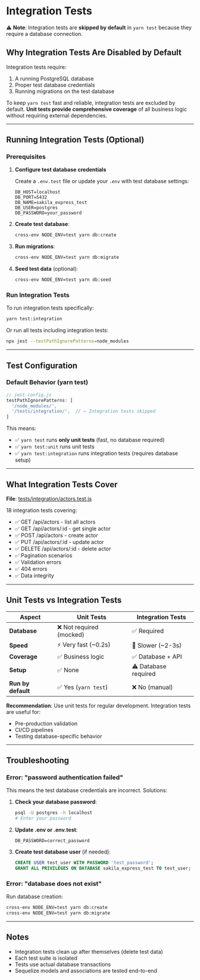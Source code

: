 # Integration Tests

⚠️ **Note**: Integration tests are **skipped by default** in `yarn test` because they require a database connection.

## Why Integration Tests Are Disabled by Default

Integration tests require:
1. A running PostgreSQL database
2. Proper test database credentials
3. Running migrations on the test database

To keep `yarn test` fast and reliable, integration tests are excluded by default. **Unit tests provide comprehensive coverage** of all business logic without requiring external dependencies.

---

## Running Integration Tests (Optional)

### Prerequisites

1. **Configure test database credentials**

   Create a `.env.test` file or update your `.env` with test database settings:
   ```env
   DB_HOST=localhost
   DB_PORT=5432
   DB_NAME=sakila_express_test
   DB_USER=postgres
   DB_PASSWORD=your_password
   ```

2. **Create test database**:
   ```bash
   cross-env NODE_ENV=test yarn db:create
   ```

3. **Run migrations**:
   ```bash
   cross-env NODE_ENV=test yarn db:migrate
   ```

4. **Seed test data** (optional):
   ```bash
   cross-env NODE_ENV=test yarn db:seed
   ```

### Run Integration Tests

To run integration tests specifically:

```bash
yarn test:integration
```

Or run all tests including integration tests:

```bash
npx jest --testPathIgnorePatterns=node_modules
```

---

## Test Configuration

### Default Behavior (yarn test)

```javascript
// jest.config.js
testPathIgnorePatterns: [
  '/node_modules/',
  '/tests/integration/',  // ← Integration tests skipped
]
```

This means:
- ✅ `yarn test` runs **only unit tests** (fast, no database required)
- ✅ `yarn test:unit` runs unit tests
- ✅ `yarn test:integration` runs integration tests (requires database setup)

---

## What Integration Tests Cover

**File**: [tests/integration/actors.test.js](./actors.test.js)

18 integration tests covering:
- ✅ GET /api/actors - list all actors
- ✅ GET /api/actors/:id - get single actor
- ✅ POST /api/actors - create actor
- ✅ PUT /api/actors/:id - update actor
- ✅ DELETE /api/actors/:id - delete actor
- ✅ Pagination scenarios
- ✅ Validation errors
- ✅ 404 errors
- ✅ Data integrity

---

## Unit Tests vs Integration Tests

| Aspect | Unit Tests | Integration Tests |
|--------|-----------|-------------------|
| **Database** | ❌ Not required (mocked) | ✅ Required |
| **Speed** | ⚡ Very fast (~0.2s) | 🐢 Slower (~2-3s) |
| **Coverage** | ✅ Business logic | ✅ Database + API |
| **Setup** | ✅ None | ⚠️ Database required |
| **Run by default** | ✅ Yes (`yarn test`) | ❌ No (manual) |

**Recommendation**: Use unit tests for regular development. Integration tests are useful for:
- Pre-production validation
- CI/CD pipelines
- Testing database-specific behavior

---

## Troubleshooting

### Error: "password authentication failed"

This means the test database credentials are incorrect. Solutions:

1. **Check your database password**:
   ```bash
   psql -U postgres -h localhost
   # Enter your password
   ```

2. **Update .env or .env.test**:
   ```env
   DB_PASSWORD=correct_password
   ```

3. **Create test database user** (if needed):
   ```sql
   CREATE USER test_user WITH PASSWORD 'test_password';
   GRANT ALL PRIVILEGES ON DATABASE sakila_express_test TO test_user;
   ```

### Error: "database does not exist"

Run database creation:
```bash
cross-env NODE_ENV=test yarn db:create
cross-env NODE_ENV=test yarn db:migrate
```

---

## Notes

- Integration tests clean up after themselves (delete test data)
- Each test suite is isolated
- Tests use actual database transactions
- Sequelize models and associations are tested end-to-end
